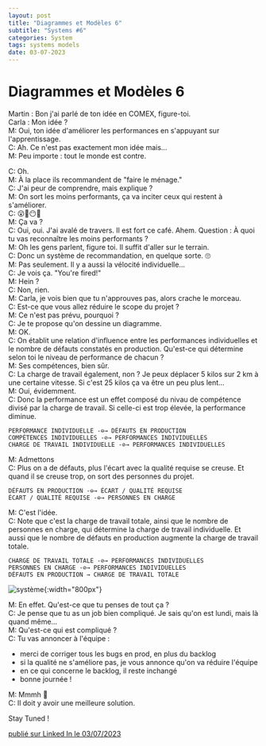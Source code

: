 ```yaml
---
layout: post
title: "Diagrammes et Modèles 6"
subtitle: "Systems #6"
categories: System
tags: systems models
date: 03-07-2023
---
```

# Diagrammes et Modèles 6

Martin : Bon j'ai parlé de ton idée en COMEX, figure-toi.\
Carla : Mon idée ?\
M: Oui, ton idée d'améliorer les performances en s'appuyant sur l'apprentissage.\
C: Ah. Ce n'est pas exactement mon idée mais…\
M: Peu importe : tout le monde est contre.
<!--more-->

C: Oh.\
M: À la place ils recommandent de "faire le ménage."\
C: J'ai peur de comprendre, mais explique ?\
M: On sort les moins performants, ça va inciter ceux qui restent à s'améliorer.\
C: 😮😬😶🤧\
M: Ça va ?\
C: Oui, oui. J'ai avalé de travers. Il est fort ce café. Ahem. Question : À quoi tu vas reconnaître les moins performants ?\
M: Oh les gens parlent, figure toi. Il suffit d'aller sur le terrain.\
C: Donc un système de recommandation, en quelque sorte. 🙄\
M: Pas seulement. Il y a aussi la vélocité individuelle…\
C: Je vois ça. "You're fired!"\
M: Hein ?\
C: Non, rien.\
M: Carla, je vois bien que tu n'approuves pas, alors crache le morceau.\
C: Est-ce que vous allez réduire le scope du projet ?\
M: Ce n'est pas prévu, pourquoi ?\
C: Je te propose qu'on dessine un diagramme.\
M: OK.\
C: On établit une relation d'influence entre les performances individuelles et le nombre de défauts constatés en production. Qu'est-ce qui détermine selon toi le niveau de performance de chacun ?\
M: Ses compétences, bien sûr.\
C: La charge de travail également, non ? Je peux déplacer 5 kilos sur 2 km à une certaine vitesse. Si c'est 25 kilos ça va être un peu plus lent…\
M: Oui, évidemment.\
C: Donc la performance est un effet composé du nivau de compétence divisé par la charge de travail. Si celle-ci est trop élevée, la performance diminue.

``` PERFORMANCE INDIVIDUELLE -⊖→ DÉFAUTS EN PRODUCTION ```\
``` COMPÉTENCES INDIVIDUELLES -⊘→ PERFORMANCES INDIVIDUELLES ```\
``` CHARGE DE TRAVAIL INDIVIDUELLE -⊘→ PERFORMANCES INDIVIDUELLES ```

M: Admettons\
C: Plus on a de défauts, plus l'écart avec la qualité requise se creuse. Et quand il se creuse trop, on sort des personnes du projet.

``` DÉFAUTS EN PRODUCTION -⊖→ ÉCART / QUALITÉ REQUISE ```\
``` ÉCART / QUALITÉ REQUISE -⊖→ PERSONNES EN CHARGE ```

M: C'est l'idée.\
C: Note que c'est la charge de travail totale, ainsi que le nombre de personnes en charge, qui détermine la charge de travail individuelle. Et aussi que le nombre de défauts en production augmente la charge de travail totale.

``` CHARGE DE TRAVAIL TOTALE -⊘→ PERFORMANCES INDIVIDUELLES ```\
``` PERSONNES EN CHARGE -⊘→ PERFORMANCES INDIVIDUELLES ```\
``` DÉFAUTS EN PRODUCTION → CHARGE DE TRAVAIL TOTALE ```

![système](/images/you-re-fired.jpg){:width="800px"}

M: En effet. Qu'est-ce que tu penses de tout ça ?\
C: Je pense que tu as un job bien compliqué. Je sais qu'on est lundi, mais là quand même…\
M: Qu'est-ce qui est compliqué ?\
C: Tu vas annoncer à l'équipe :

- merci de corriger tous les bugs en prod, en plus du backlog
- si la qualité ne s'améliore pas, je vous annonce qu'on va réduire l'équipe
- en ce qui concerne le backlog, il reste inchangé
- bonne journée !

M: Mmmh 🤔\
C: Il doit y avoir une meilleure solution.

Stay Tuned !

[publié sur Linked In le 03/07/2023](https://www.linkedin.com/posts/christophe-thibaut-35b4657_martin-bon-jai-parl%C3%A9-de-ton-id%C3%A9e-en-comex-activity-7081564671647834112-xejg?utm_source=share&utm_medium=member_desktop)
